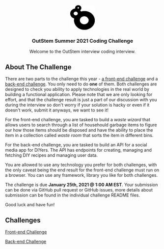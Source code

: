 <!-- PROJECT LOGO -->
<br />
<p align="center">
  <a href="https://github.com/aes-outreach/summer-2021-interview">
    <img src="outstem_logo_icon.svg" alt="Logo" width="80" height="80">
  </a>

  <h3 align="center">OutStem Summer 2021 Coding Challenge</h3>

  <p align="center">
    Welcome to the OutStem interview coding interview.
  </p>
</p>

<!-- ABOUT THE PROJECT -->
## About The Challenge

There are two parts to the challenge this year - [a front-end challenge](/FRONTEND) and a [back-end challenge](/BACKEND). You only need to do **one** of them. Both challenges are designed to check you ability to apply technologies in the real world by building a functional application. Please note that we are only looking for effort, and that the challenge result is just a part of our discussion with you during the interview so don't worry if your solution is hacky or even if it doesn't work, submit it anyways, we want to see it!

For the front-end challenge, you are tasked to build a *waste wizard* that allows users to search through a list of househould garbage items to figure our how those items should be disposed and have the ability to place the item in a collection called *waste room* that sorts the item in different bins.

For the back-end challenge, you are tasked to build an API for a social media app for DIYers. The API has endpoints for creating, managing and fetching DIY recipes and managing user data.

You are allowed to use any technology you prefer for both challenges, with the only caveat being the end result for the front-end challenge must run on a browser. You can use any framework, library you like for both challenges.

The challenge is due **January 25th, 2021 @ 1:00 AM EST**. Your submission can be done via GitHub pull request or GitHub issues, more details about submission can be found in the individual challenge README files.

Good luck and have fun!

## Challenges

[Front-end Challenge](/FRONTEND)

[Back-end Challenge](/BACKEND)